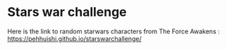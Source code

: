 # Stars war challenge

Here is the link to random starwars characters from The Force Awakens : https://pehhuishi.github.io/starswarchallenge/
